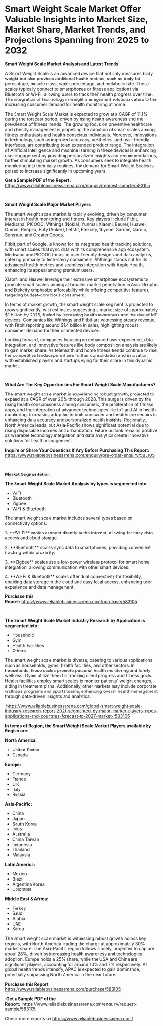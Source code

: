 <p><h1>Smart Weight Scale Market Offer Valuable Insights into Market Size, Market Share, Market Trends, and Projections Spanning from 2025 to 2032</h1></p><p><strong>Smart Weight Scale Market Analysis and Latest Trends</strong></p>
<p><p>A Smart Weight Scale is an advanced device that not only measures body weight but also provides additional health metrics, such as body fat percentage, muscle mass, water percentage, and metabolic rate. These scales typically connect to smartphones or fitness applications via Bluetooth or Wi-Fi, allowing users to track their health progress over time. The integration of technology in weight management solutions caters to the increasing consumer demand for health monitoring at home.</p><p>The Smart Weight Scale Market is expected to grow at a CAGR of 11.1% during the forecast period, driven by rising health awareness and the prevalence of fitness trends. The growing focus on preventive healthcare and obesity management is propelling the adoption of smart scales among fitness enthusiasts and health-conscious individuals. Moreover, innovations in technology, such as improved accuracy, aesthetics, and user-friendly interfaces, are contributing to an expanded product range. The integration of Artificial Intelligence and machine learning in these devices is enhancing user engagement by providing personalized insights and recommendations, further stimulating market growth. As consumers seek to integrate health monitoring into their daily routines, the demand for Smart Weight Scales is poised to increase significantly in upcoming years.</p></p>
<p><strong>Get a Sample PDF of the Report:&nbsp;</strong> <a href="https://www.reliablebusinessarena.com/enquiry/request-sample/583105?utm_campaign=3526&utm_medium=2&utm_source=Github&utm_content=ia&utm_term=23032025&utm_id=smart-weight-scale">https://www.reliablebusinessarena.com/enquiry/request-sample/583105</a></p>
<p>&nbsp;</p>
<p><strong>Smart Weight Scale Major Market Players</strong></p>
<p><p>The smart weight scale market is rapidly evolving, driven by consumer interest in health monitoring and fitness. Key players include Fitbit, Medisana, PICOOC, Withings (Nokia), Yunmai, Xiaomi, Beurer, Huawei, Omron, Renpho, Eufy (Anker), Letsfit, Etekcity, 1byone, Garmin, Qardio, Senssun, and Greater Goods. </p><p>Fitbit, part of Google, is known for its integrated health tracking solutions, with smart scales that sync data with its comprehensive app ecosystem. Medisana and PICOOC focus on user-friendly designs and data analytics, catering primarily to tech-savvy consumers. Withings stands out for its advanced health metrics and seamless integration with Apple Health, enhancing its appeal among premium users.</p><p>Xiaomi and Huawei leverage their extensive smartphone ecosystems to promote smart scales, aiming at broader market penetration in Asia. Renpho and Etekcity emphasize affordability while offering competitive features, targeting budget-conscious consumers.</p><p>In terms of market growth, the smart weight scale segment is projected to grow significantly, with estimates suggesting a market size of approximately $1 billion by 2025, fueled by increasing health awareness and the rise of IoT devices. Companies like Withings and Fitbit are witnessing steady revenue, with Fitbit reporting around $1.4 billion in sales, highlighting robust consumer demand for their connected devices.</p><p>Looking forward, companies focusing on enhanced user experience, data integration, and innovative features like body composition analysis are likely to gain market share. As telehealth and home fitness trends continue to rise, the competitive landscape will see further consolidation and innovation, with established players and startups vying for their share in this dynamic market.</p></p>
<p>&nbsp;</p>
<p><strong>What Are The Key Opportunities For Smart Weight Scale Manufacturers?</strong></p>
<p><p>The smart weight scale market is experiencing robust growth, projected to expand at a CAGR of over 20% through 2028. This surge is driven by the rising health consciousness among consumers, the proliferation of fitness apps, and the integration of advanced technologies like IoT and AI in health monitoring. Increasing adoption in both consumer and healthcare sectors is enhancing data accuracy and personalized health insights. Regionally, North America leads, but Asia-Pacific shows significant potential due to rising disposable incomes and urbanization. Future outlook remains positive as wearable technology integration and data analytics create innovative solutions for health management.</p></p>
<p><strong>Inquire or Share Your Questions If Any Before Purchasing This Report:</strong> <a href="https://www.reliablebusinessarena.com/enquiry/pre-order-enquiry/583105?utm_campaign=3526&utm_medium=2&utm_source=Github&utm_content=ia&utm_term=23032025&utm_id=smart-weight-scale">https://www.reliablebusinessarena.com/enquiry/pre-order-enquiry/583105</a></p>
<p>&nbsp;</p>
<p><strong>Market Segmentation</strong></p>
<p><strong>The Smart Weight Scale Market Analysis by types is segmented into:</strong></p>
<p><ul><li>WIFI</li><li>Bluetooth</li><li>Zigbee</li><li>WIFI & Bluetooth</li></ul></p>
<p><p>The smart weight scale market includes several types based on connectivity options: </p><p>1. **Wi-Fi** scales connect directly to the internet, allowing for easy data access and cloud storage.</p><p>2. **Bluetooth** scales sync data to smartphones, providing convenient tracking within proximity.</p><p>3. **Zigbee** scales use a low-power wireless protocol for smart home integration, allowing communication with other smart devices.</p><p>4. **Wi-Fi & Bluetooth** scales offer dual connectivity for flexibility, enabling data storage in the cloud and easy local access, enhancing user experience and data management.</p></p>
<p><strong>Purchase this Report:&nbsp;</strong><a href="https://www.reliablebusinessarena.com/purchase/583105?utm_campaign=3526&utm_medium=2&utm_source=Github&utm_content=ia&utm_term=23032025&utm_id=smart-weight-scale">https://www.reliablebusinessarena.com/purchase/583105</a></p>
<p>&nbsp;</p>
<p><strong>The Smart Weight Scale Market Industry Research by Application is segmented into:</strong></p>
<p><ul><li>Household</li><li>Gym</li><li>Health Facilities</li><li>Others</li></ul></p>
<p><p>The smart weight scale market is diverse, catering to various applications such as households, gyms, health facilities, and other sectors. In households, these scales promote personal health monitoring and family wellness. Gyms utilize them for tracking client progress and fitness goals. Health facilities employ smart scales to monitor patients' weight changes, aiding in treatment plans. Additionally, other markets may include corporate wellness programs and sports teams, enhancing overall health management through data-driven insights and analytics.</p></p>
<p><a href="https://www.reliablebusinessarena.com/global-smart-weight-scale-industry-research-report-2021-segmented-by-major-market-players-types-applications-and-countries-forecast-to-2027-market-r583105?utm_campaign=3526&utm_medium=2&utm_source=Github&utm_content=ia&utm_term=23032025&utm_id=smart-weight-scale">&nbsp;https://www.reliablebusinessarena.com/global-smart-weight-scale-industry-research-report-2021-segmented-by-major-market-players-types-applications-and-countries-forecast-to-2027-market-r583105</a></p>
<p><strong>In terms of Region, the Smart Weight Scale Market Players available by Region are:</strong></p>
<p>
    <p> <strong> North America: </strong>
        <ul>
            <li>United States</li>
            <li>Canada</li>
        </ul>
        </p> 
    <p> <strong> Europe: </strong>
        <ul>
            <li>Germany</li>
            <li>France</li>
            <li>U.K.</li>
            <li>Italy</li>
            <li>Russia</li>
        </ul>
        </p> 
    <p> <strong> Asia-Pacific: </strong>
        <ul>
            <li>China</li>
            <li>Japan</li>
            <li>South Korea</li>
            <li>India</li>
            <li>Australia</li>
            <li>China Taiwan</li>
            <li>Indonesia</li>
            <li>Thailand</li>
            <li>Malaysia</li>
        </ul>
        </p> 
    <p> <strong> Latin America: </strong>
        <ul>
            <li>Mexico</li>
            <li>Brazil</li>
            <li>Argentina Korea</li>
            <li>Colombia</li>
        </ul>
        </p> 
    <p> <strong> Middle East & Africa: </strong>
        <ul>
            <li>Turkey</li>
            <li>Saudi</li>
            <li>Arabia</li>
            <li>UAE</li>
            <li>Korea</li>
        </ul>
    </p>
    </p>
<p><p>The smart weight scale market is witnessing robust growth across key regions, with North America leading the charge at approximately 30% market share. The Asia-Pacific region follows closely, projected to capture about 28%, driven by increasing health awareness and technological adoption. Europe holds a 25% share, while the USA and China are significant players, accounting for around 10% and 7% respectively. As global health trends intensify, APAC is expected to gain dominance, potentially surpassing North America in the near future.</p></p>
<p><strong>Purchase this Report: </strong><a href="https://www.reliablebusinessarena.com/purchase/583105?utm_campaign=3526&utm_medium=2&utm_source=Github&utm_content=ia&utm_term=23032025&utm_id=smart-weight-scale">https://www.reliablebusinessarena.com/purchase/583105</a></p>
<p>&nbsp;<strong>Get a Sample PDF of the Report:&nbsp;&nbsp;</strong><a href="https://www.reliablebusinessarena.com/enquiry/request-sample/583105?utm_campaign=3526&utm_medium=2&utm_source=Github&utm_content=ia&utm_term=23032025&utm_id=smart-weight-scale">https://www.reliablebusinessarena.com/enquiry/request-sample/583105</a></p>
<p><strong></strong></p>
<p>Check more reports on <a href="https://www.reliablebusinessarena.com/?utm_campaign=3526&utm_medium=2&utm_source=Github&utm_content=ia&utm_term=23032025&utm_id=smart-weight-scale">https://www.reliablebusinessarena.com/</a></p>